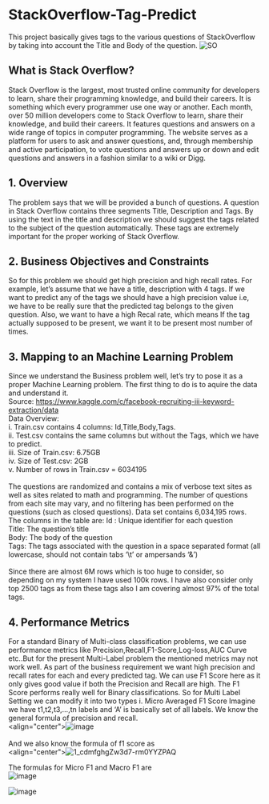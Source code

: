 # StackOverflow-Tag-Predict
This project basically gives tags to the various questions of StackOverflow by taking into account the Title and Body of the question.
![SO](https://user-images.githubusercontent.com/51243187/88142213-bc5e5d80-cc12-11ea-93e8-4df454c11145.png)
## What is Stack Overflow?
Stack Overflow is the largest, most trusted online community for developers to learn, share their programming knowledge, and build their careers.
It is something which every programmer use one way or another. Each month, over 50 million developers come to Stack Overflow to learn, share their knowledge, and build their careers. It features questions and answers on a wide range of topics in computer programming. The website serves as a platform for users to ask and answer questions, and, through membership and active participation, to vote questions and answers up or down and edit questions and answers in a fashion similar to a wiki or Digg.
## 1. Overview
The problem says that we will be provided a bunch of questions. A question in Stack Overflow contains three segments Title, Description and Tags. By using the text in the title and description we should suggest the tags related to the subject of the question automatically. These tags are extremely important for the proper working of Stack Overflow.
## 2. Business Objectives and Constraints
So for this problem we should get high precision and high recall rates. For example, let’s assume that we have a title, description with 4 tags. If we want to predict any of the tags we should have a high precision value i.e, we have to be really sure that the predicted tag belongs to the given question. Also, we want to have a high Recal rate, which means If the tag actually supposed to be present, we want it to be present most number of times.
## 3. Mapping to an Machine Learning Problem
Since we understand the Business problem well, let’s try to pose it as a proper Machine Learning problem. The first thing to do is to aquire the data and understand it.<br />
Source: https://www.kaggle.com/c/facebook-recruiting-iii-keyword-extraction/data<br />
Data Overview:<br />
i. Train.csv contains 4 columns: Id,Title,Body,Tags.<br />
ii. Test.csv contains the same columns but without the Tags, which we have to predict.<br />
iii. Size of Train.csv: 6.75GB<br />
iv. Size of Test.csv: 2GB<br />
v. Number of rows in Train.csv = 6034195<br /><br />
The questions are randomized and contains a mix of verbose text sites as well as sites related to math and programming. The number of questions from each site may vary, and no filtering has been performed on the questions (such as closed questions).
Data set contains 6,034,195 rows. The columns in the table are:
Id : Unique identifier for each question<br />
Title: The question’s title<br />
Body: The body of the question<br />
Tags: The tags associated with the question in a space separated format (all lowercase, should not contain tabs ‘\t’ or ampersands ‘&’)<br /><br />
Since there are almost 6M rows which is too huge to consider, so depending on my system I have used 100k rows. I have also consider only top 2500 tags as from these tags also I am covering almost 97% of the total tags.
## 4. Performance Metrics
For a standard Binary of Multi-class classification problems, we can use performance metrics like Precision,Recall,F1-Score,Log-loss,AUC Curve etc..But for the present Multi-Label problem the mentioned metrics may not work well. As part of the business requirement we want high precision and recall rates for each and every predicted tag. We can use F1 Score here as it only gives good value if both the Precision and Recall are high. The F1 Score performs really well for Binary classifications. So for Multi Label Setting we can modify it into two types
i. Micro Averaged F1 Score
Imagine we have t1,t2,t3,…,tn labels and ‘A’ is basically set of all labels. We know the general formula of precision and recall.<br />
<align="center">![image](https://user-images.githubusercontent.com/51243187/88142023-64bff200-cc12-11ea-821c-b1fb6e06dd8e.png)
<br /><br />And we also know the formula of f1 score as<br />
<align="center">![1_cdmfghgZw3d7-rm0YYZPAQ](https://user-images.githubusercontent.com/51243187/88142156-a2bd1600-cc12-11ea-9c16-0e51f399c257.png)

The formulas for Micro F1 and Macro F1 are<br/>
![image](https://user-images.githubusercontent.com/51243187/88143960-be75eb80-cc15-11ea-8028-5c033687edfe.png)

![image](https://user-images.githubusercontent.com/51243187/88144064-f3823e00-cc15-11ea-8526-1d8b812ac2cb.png)



